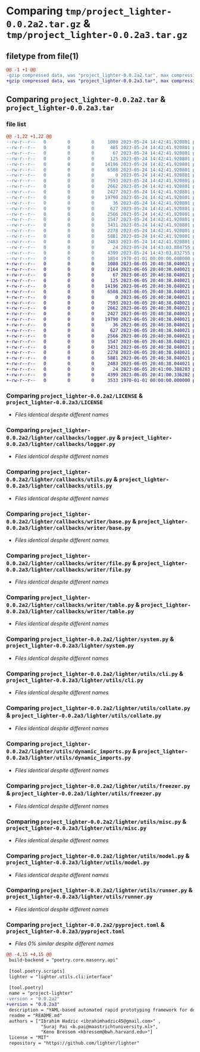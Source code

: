 # Comparing `tmp/project_lighter-0.0.2a2.tar.gz` & `tmp/project_lighter-0.0.2a3.tar.gz`

## filetype from file(1)

```diff
@@ -1 +1 @@
-gzip compressed data, was "project_lighter-0.0.2a2.tar", max compression
+gzip compressed data, was "project_lighter-0.0.2a3.tar", max compression
```

## Comparing `project_lighter-0.0.2a2.tar` & `project_lighter-0.0.2a3.tar`

### file list

```diff
@@ -1,22 +1,22 @@
--rw-r--r--   0        0        0     1080 2023-05-24 14:42:41.920801 project_lighter-0.0.2a2/LICENSE
--rw-r--r--   0        0        0      485 2023-05-24 14:42:41.920801 project_lighter-0.0.2a2/README.md
--rw-r--r--   0        0        0       67 2023-05-24 14:42:41.920801 project_lighter-0.0.2a2/lighter/__init__.py
--rw-r--r--   0        0        0      125 2023-05-24 14:42:41.920801 project_lighter-0.0.2a2/lighter/callbacks/__init__.py
--rw-r--r--   0        0        0    14196 2023-05-24 14:42:41.920801 project_lighter-0.0.2a2/lighter/callbacks/logger.py
--rw-r--r--   0        0        0     6508 2023-05-24 14:42:41.920801 project_lighter-0.0.2a2/lighter/callbacks/utils.py
--rw-r--r--   0        0        0        0 2023-05-24 14:42:41.920801 project_lighter-0.0.2a2/lighter/callbacks/writer/__init__.py
--rw-r--r--   0        0        0     7593 2023-05-24 14:42:41.920801 project_lighter-0.0.2a2/lighter/callbacks/writer/base.py
--rw-r--r--   0        0        0     2662 2023-05-24 14:42:41.920801 project_lighter-0.0.2a2/lighter/callbacks/writer/file.py
--rw-r--r--   0        0        0     2427 2023-05-24 14:42:41.920801 project_lighter-0.0.2a2/lighter/callbacks/writer/table.py
--rw-r--r--   0        0        0    19790 2023-05-24 14:42:41.920801 project_lighter-0.0.2a2/lighter/system.py
--rw-r--r--   0        0        0       36 2023-05-24 14:42:41.920801 project_lighter-0.0.2a2/lighter/utils/__init__.py
--rw-r--r--   0        0        0      627 2023-05-24 14:42:41.920801 project_lighter-0.0.2a2/lighter/utils/cli.py
--rw-r--r--   0        0        0     2566 2023-05-24 14:42:41.920801 project_lighter-0.0.2a2/lighter/utils/collate.py
--rw-r--r--   0        0        0     1547 2023-05-24 14:42:41.920801 project_lighter-0.0.2a2/lighter/utils/dynamic_imports.py
--rw-r--r--   0        0        0     3431 2023-05-24 14:42:41.920801 project_lighter-0.0.2a2/lighter/utils/freezer.py
--rw-r--r--   0        0        0     2278 2023-05-24 14:42:41.920801 project_lighter-0.0.2a2/lighter/utils/misc.py
--rw-r--r--   0        0        0     5881 2023-05-24 14:42:41.920801 project_lighter-0.0.2a2/lighter/utils/model.py
--rw-r--r--   0        0        0     2483 2023-05-24 14:42:41.920801 project_lighter-0.0.2a2/lighter/utils/runner.py
--rw-r--r--   0        0        0       24 2023-05-24 14:43:03.884755 project_lighter-0.0.2a2/lighter/version.py
--rw-r--r--   0        0        0     4399 2023-05-24 14:43:03.832755 project_lighter-0.0.2a2/pyproject.toml
--rw-r--r--   0        0        0     1854 1970-01-01 00:00:00.000000 project_lighter-0.0.2a2/PKG-INFO
+-rw-r--r--   0        0        0     1080 2023-06-05 20:40:38.040021 project_lighter-0.0.2a3/LICENSE
+-rw-r--r--   0        0        0     2164 2023-06-05 20:40:38.040021 project_lighter-0.0.2a3/README.md
+-rw-r--r--   0        0        0       67 2023-06-05 20:40:38.040021 project_lighter-0.0.2a3/lighter/__init__.py
+-rw-r--r--   0        0        0      125 2023-06-05 20:40:38.040021 project_lighter-0.0.2a3/lighter/callbacks/__init__.py
+-rw-r--r--   0        0        0    14196 2023-06-05 20:40:38.040021 project_lighter-0.0.2a3/lighter/callbacks/logger.py
+-rw-r--r--   0        0        0     6508 2023-06-05 20:40:38.040021 project_lighter-0.0.2a3/lighter/callbacks/utils.py
+-rw-r--r--   0        0        0        0 2023-06-05 20:40:38.040021 project_lighter-0.0.2a3/lighter/callbacks/writer/__init__.py
+-rw-r--r--   0        0        0     7593 2023-06-05 20:40:38.040021 project_lighter-0.0.2a3/lighter/callbacks/writer/base.py
+-rw-r--r--   0        0        0     2662 2023-06-05 20:40:38.040021 project_lighter-0.0.2a3/lighter/callbacks/writer/file.py
+-rw-r--r--   0        0        0     2427 2023-06-05 20:40:38.040021 project_lighter-0.0.2a3/lighter/callbacks/writer/table.py
+-rw-r--r--   0        0        0    19790 2023-06-05 20:40:38.040021 project_lighter-0.0.2a3/lighter/system.py
+-rw-r--r--   0        0        0       36 2023-06-05 20:40:38.040021 project_lighter-0.0.2a3/lighter/utils/__init__.py
+-rw-r--r--   0        0        0      627 2023-06-05 20:40:38.040021 project_lighter-0.0.2a3/lighter/utils/cli.py
+-rw-r--r--   0        0        0     2566 2023-06-05 20:40:38.040021 project_lighter-0.0.2a3/lighter/utils/collate.py
+-rw-r--r--   0        0        0     1547 2023-06-05 20:40:38.040021 project_lighter-0.0.2a3/lighter/utils/dynamic_imports.py
+-rw-r--r--   0        0        0     3431 2023-06-05 20:40:38.040021 project_lighter-0.0.2a3/lighter/utils/freezer.py
+-rw-r--r--   0        0        0     2278 2023-06-05 20:40:38.040021 project_lighter-0.0.2a3/lighter/utils/misc.py
+-rw-r--r--   0        0        0     5881 2023-06-05 20:40:38.040021 project_lighter-0.0.2a3/lighter/utils/model.py
+-rw-r--r--   0        0        0     2483 2023-06-05 20:40:38.044021 project_lighter-0.0.2a3/lighter/utils/runner.py
+-rw-r--r--   0        0        0       24 2023-06-05 20:41:00.388203 project_lighter-0.0.2a3/lighter/version.py
+-rw-r--r--   0        0        0     4399 2023-06-05 20:41:00.336202 project_lighter-0.0.2a3/pyproject.toml
+-rw-r--r--   0        0        0     3533 1970-01-01 00:00:00.000000 project_lighter-0.0.2a3/PKG-INFO
```

### Comparing `project_lighter-0.0.2a2/LICENSE` & `project_lighter-0.0.2a3/LICENSE`

 * *Files identical despite different names*

### Comparing `project_lighter-0.0.2a2/lighter/callbacks/logger.py` & `project_lighter-0.0.2a3/lighter/callbacks/logger.py`

 * *Files identical despite different names*

### Comparing `project_lighter-0.0.2a2/lighter/callbacks/utils.py` & `project_lighter-0.0.2a3/lighter/callbacks/utils.py`

 * *Files identical despite different names*

### Comparing `project_lighter-0.0.2a2/lighter/callbacks/writer/base.py` & `project_lighter-0.0.2a3/lighter/callbacks/writer/base.py`

 * *Files identical despite different names*

### Comparing `project_lighter-0.0.2a2/lighter/callbacks/writer/file.py` & `project_lighter-0.0.2a3/lighter/callbacks/writer/file.py`

 * *Files identical despite different names*

### Comparing `project_lighter-0.0.2a2/lighter/callbacks/writer/table.py` & `project_lighter-0.0.2a3/lighter/callbacks/writer/table.py`

 * *Files identical despite different names*

### Comparing `project_lighter-0.0.2a2/lighter/system.py` & `project_lighter-0.0.2a3/lighter/system.py`

 * *Files identical despite different names*

### Comparing `project_lighter-0.0.2a2/lighter/utils/cli.py` & `project_lighter-0.0.2a3/lighter/utils/cli.py`

 * *Files identical despite different names*

### Comparing `project_lighter-0.0.2a2/lighter/utils/collate.py` & `project_lighter-0.0.2a3/lighter/utils/collate.py`

 * *Files identical despite different names*

### Comparing `project_lighter-0.0.2a2/lighter/utils/dynamic_imports.py` & `project_lighter-0.0.2a3/lighter/utils/dynamic_imports.py`

 * *Files identical despite different names*

### Comparing `project_lighter-0.0.2a2/lighter/utils/freezer.py` & `project_lighter-0.0.2a3/lighter/utils/freezer.py`

 * *Files identical despite different names*

### Comparing `project_lighter-0.0.2a2/lighter/utils/misc.py` & `project_lighter-0.0.2a3/lighter/utils/misc.py`

 * *Files identical despite different names*

### Comparing `project_lighter-0.0.2a2/lighter/utils/model.py` & `project_lighter-0.0.2a3/lighter/utils/model.py`

 * *Files identical despite different names*

### Comparing `project_lighter-0.0.2a2/lighter/utils/runner.py` & `project_lighter-0.0.2a3/lighter/utils/runner.py`

 * *Files identical despite different names*

### Comparing `project_lighter-0.0.2a2/pyproject.toml` & `project_lighter-0.0.2a3/pyproject.toml`

 * *Files 0% similar despite different names*

```diff
@@ -4,15 +4,15 @@
 build-backend = "poetry.core.masonry.api"
 
 [tool.poetry.scripts]
 lighter = "lighter.utils.cli:interface"
 
 [tool.poetry]
 name = "project-lighter"
-version = "0.0.2a2"
+version = "0.0.2a3"
 description = "YAML-based automated rapid prototyping framework for deep learning experiments"
 readme = "README.md"
 authors = ["Ibrahim Hadzic <ibrahimhadzic45@gmail.com>" ,
             "Suraj Pai <b.pai@maastrichtuniversity.nl>", 
             "Keno Bressem <kbressem@bwh.harvard.edu>"]
 license = "MIT"
 repository = "https://github.com/lighter/lighter"
```

